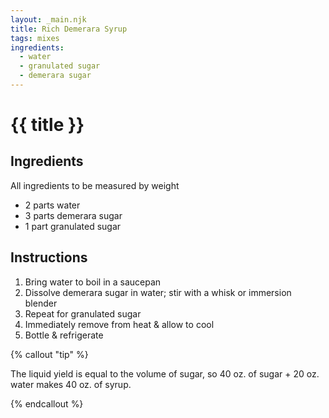 ```yaml
---
layout: _main.njk
title: Rich Demerara Syrup
tags: mixes
ingredients:
  - water
  - granulated sugar
  - demerara sugar
---
```


<!-- markdownlint-disable MD025 -->
# {{ title }}
<!-- markdownlint-disable MD025 -->

## Ingredients

All ingredients to be measured by weight

* 2 parts water
* 3 parts demerara sugar
* 1 part granulated sugar

## Instructions

1. Bring water to boil in a saucepan
2. Dissolve demerara sugar in water; stir with a whisk or immersion blender
3. Repeat for granulated sugar
4. Immediately remove from heat & allow to cool
5. Bottle & refrigerate

<!-- markdownlint-disable MD012 -->

{% callout "tip" %}
<!-- markdownlint-enable MD012 -->

  The liquid yield is equal to the volume of sugar, so 40 oz. of sugar + 20 oz. water makes 40 oz. of syrup.

{% endcallout %}
